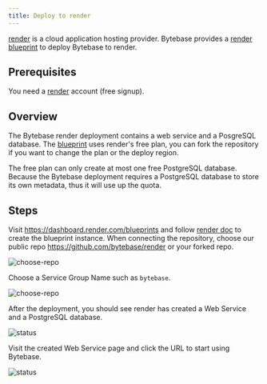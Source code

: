 ```yaml
---
title: Deploy to render
---
```


[render](https://render.com) is a cloud application hosting provider. Bytebase provides a [render blueprint](https://github.com/bytebase/render) to deploy Bytebase to render.

## Prerequisites

You need a [render](https://render.com) account (free signup).

## Overview

The Bytebase render deployment contains a web service and a PosgreSQL database. The [blueprint](https://github.com/bytebase/render/blob/main/render.yaml) uses render's free plan, you can fork the repository if you want to change the plan or the deploy region.

<hint-block type="info">

The free plan can only create at most one free PostgreSQL database. Because the Bytebase deployment requires a PostgreSQL database to store its own metadata, thus it will use up the quota.

</hint-block>

## Steps

Visit https://dashboard.render.com/blueprints and follow [render doc](https://render.com/docs/infrastructure-as-code) to create the blueprint instance. When connecting the repository, choose our public repo https://github.com/bytebase/render or your forked repo.

![choose-repo](/docs/en/get-started/install/render-blueprint-repo.webp)

Choose a Service Group Name such as `bytebase`.

![choose-repo](/docs/en/get-started/install/render-blueprint-name.webp)

After the deployment, you should see render has created a Web Service and a PostgreSQL database.

![status](/docs/en/get-started/install/render-blueprint-status.webp)

Visit the created Web Service page and click the URL to start using Bytebase.

![status](/docs/en/get-started/install/render-blueprint-web.webp)
